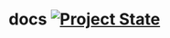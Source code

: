 # docs [![Project State](https://status.jlyon.org/badge/jlyon1/docs)](https://status.jlyon.org/jlyon1/docs)
